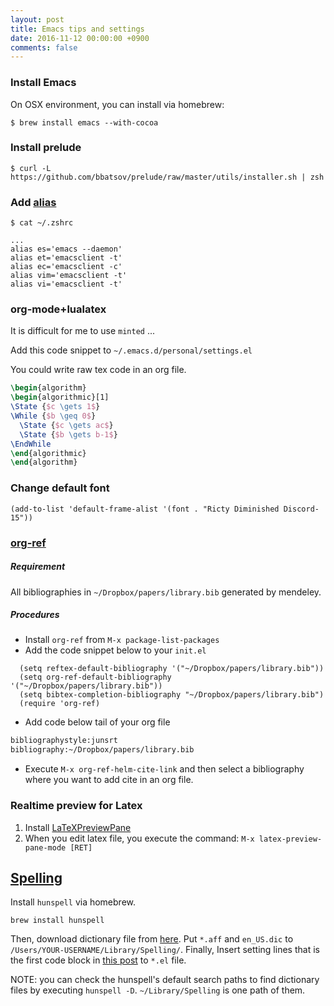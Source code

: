 ```yaml
---
layout: post
title: Emacs tips and settings
date: 2016-11-12 00:00:00 +0900
comments: false
---
```


### Install Emacs

On OSX environment, you can install via homebrew:

```shell
$ brew install emacs --with-cocoa
```

### Install prelude

```shell
$ curl -L https://github.com/bbatsov/prelude/raw/master/utils/installer.sh | zsh
```

### Add [alias](https://github.com/bbatsov/prelude#running)

```shell
$ cat ~/.zshrc

...
alias es='emacs --daemon'
alias et='emacsclient -t'
alias ec='emacsclient -c'
alias vim='emacsclient -t'
alias vi='emacsclient -t'
```

### org-mode+lualatex

It is difficult for me to use `minted` ...

Add this code snippet to `~/.emacs.d/personal/settings.el`

<script src="https://gist.github.com/nzw0301/735a7eba0777338e60670561dffcb63c.js"></script>

You could write raw tex code in an org file.


```tex
\begin{algorithm}
\begin{algorithmic}[1]
\State {$c \gets 1$}
\While {$b \geq 0$}
  \State {$c \gets ac$}
  \State {$b \gets b-1$}
\EndWhile
\end{algorithmic}
\end{algorithm}
```

### Change default font

`(add-to-list 'default-frame-alist '(font . "Ricty Diminished Discord-15"))`

### [org-ref](https://github.com/jkitchin/org-ref)

##### Requirement

All bibliographies in `~/Dropbox/papers/library.bib` generated by mendeley.

##### Procedures

- Install `org-ref` from `M-x package-list-packages`
- Add the code snippet below to your `init.el`

```emacs-lisp
  (setq reftex-default-bibliography '("~/Dropbox/papers/library.bib"))
  (setq org-ref-default-bibliography '("~/Dropbox/papers/library.bib"))
  (setq bibtex-completion-bibliography "~/Dropbox/papers/library.bib")
  (require 'org-ref)
```

- Add code below tail of your org file

```org
bibliographystyle:junsrt
bibliography:~/Dropbox/papers/library.bib
```

- Execute `M-x org-ref-helm-cite-link` and then select a bibliography where you want to add cite in an org file.

### Realtime preview for Latex

1. Install [LaTeXPreviewPane](https://www.emacswiki.org/emacs/LaTeXPreviewPane)
1. When you edit latex file, you execute the command: `M-x latex-preview-pane-mode [RET]`

## [Spelling](https://www.emacswiki.org/emacs/InteractiveSpell#toc2)

Install `hunspell` via homebrew.

``` shell
brew install hunspell
```

Then, download dictionary file from [here](http://wordlist.aspell.net/dicts/).
Put `*.aff` and `en_US.dic` to `/Users/YOUR-USERNAME/Library/Spelling/`. Finally, Insert setting lines that is the first code block in [this post](http://blog.binchen.org/posts/what-s-the-best-spell-check-set-up-in-emacs.html) to `*.el` file.

NOTE: you can check the hunspell's default search paths to find dictionary files by executing `hunspell -D`. `~/Library/Spelling` is one path of them.
